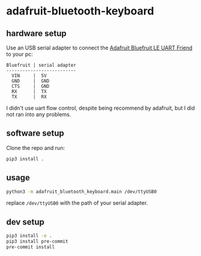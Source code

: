 # adafruit-bluetooth-keyboard

## hardware setup
Use an USB serial adapter to connect the [Adafruit Bluefruit LE UART Friend](https://learn.adafruit.com/introducing-the-adafruit-bluefruit-le-uart-friend/introduction) to your pc:
```
Bluefruit | serial adapter
--------------------------
  VIN     |  5V
  GND     |  GND
  CTS     |  GND
  RX      |  TX
  TX      |  RX
```
I didn't use uart flow control, despite being recommend by adafruit, but I did not ran into any problems.

## software setup
Clone the repo and run:
```bash
pip3 install .
```

## usage
```bash
python3 -m adafruit_bluetooth_keyboard.main /dev/ttyUSB0
```
replace `/dev/ttyUSB0` with the path of your serial adapter.

## dev setup
```bash
pip3 install -e .
pip3 install pre-commit
pre-commit install
```
